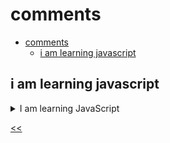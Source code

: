 # comments

- [comments](#comments)
  - [i am learning javascript](#i-am-learning-javascript)

## i am learning javascript
<details>
<summary>I am learning JavaScript</summary>

### description
Comment the code so that the result of its output is the line `I am learning JavaScript.`

### solution
[i-am-learning.js](./i-am-learning.js)

</details>

[<<](../README.md)
<!--
<details>
<summary></summary>

## 
### description

### solution

</details>

-->



